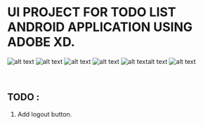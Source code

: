 # UI PROJECT FOR TODO LIST ANDROID APPLICATION USING ADOBE XD.

![alt text](https://github.com/a7medayman6/TO-DO-LIST-APP-UI/tree/master/Screen%20Shots/welcome.png "Welcome Page")
![alt text](https://github.com/a7medayman6/TO-DO-LIST-APP-UI/tree/master/Screen%20Shots/signup.png "Signup page")
![alt text](https://github.com/a7medayman6/TO-DO-LIST-APP-UI/tree/master/Screen%20Shots/signin.png "Signin page")
![alt text](https://github.com/a7medayman6/TO-DO-LIST-APP-UI/tree/master/Screen%20Shots/home.png "Home page")
![alt textalt text](https://github.com/a7medayman6/TO-DO-LIST-APP-UI/tree/master/Screen%20Shots/Add.png "Add page")
![alt text](https://github.com/a7medayman6/TO-DO-LIST-APP-UI/tree/master/Screen%20Shots/update.png "Update page")

</br>

## TODO :

1. Add logout button.
